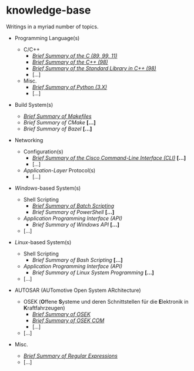 # knowledge-base
Writings in a myriad number of topics.

* Programming Language(s)
  * C/C++
    * [*Brief Summary of the C (89, 99, 11)*](lang/c_cpp/brief_summary_of_c.ipynb)
    * [*Brief Summary of the C++ (98)*](lang/c_cpp/brief_summary_of_cpp.ipynb)
    * [*Brief Summary of the Standard Library in C++ (98)*](lang/c_cpp/brief_summary_of_std.ipynb)
    * [...]
  * Misc.
    * [*Brief Summary of Python (3.X)*](lang/misc/brief_summary_of_python.ipynb)
    * [...]

* Build System(s)
  * [*Brief Summary of Makefiles*](build-sys/brief_summary_of_make.ipynb)
  * *Brief Summary of CMake* **[...]**
  * *Brief Summary of Bazel* **[...]**

* Networking
  * Configuration(s)
    * [*Brief Summary of the Cisco Command-Line Interface (CLI)*](network/cfg/brief_summary_of_cisco_cli.ipynb) **[...]**
    * [...]
  * *Application-Layer* Protocol(s)
    * [...]

* *Windows*-based System(s)
  * Shell Scripting
    * [*Brief Summary of Batch Scripting*](win-sys/brief_summary_of_batch.ipynb)
    * *Brief Summary of PowerShell* **[...]**
  * *Application Programming Interface (API)*
    * *Brief Summary of Windows API* **[...]**
  * [...]

* *Linux*-based System(s)
  * Shell Scripting
    * *Brief Summary of Bash Scripting* **[...]**
  * *Application Programming Interface (API)*
    * *Brief Summary of Linux System Programming* **[...]**
  * [...]

* AUTOSAR (AUTomotive Open System ARchitecture)
  * OSEK (**O**ffene **S**ysteme und deren Schnittstellen für die **E**lektronik in **K**raftfahrzeugen)
    * [*Brief Summary of OSEK*](autosar/osek/brief_summary_of_osek.ipynb)
    * [*Brief Summary of OSEK COM*](autosar/osek/brief_summary_of_osek_com.ipynb)
    * [...]
  * [...]

* Misc.
  * [*Brief Summary of Regular Expressions*](misc/brief_summary_of_regex.ipynb)
  * [...]